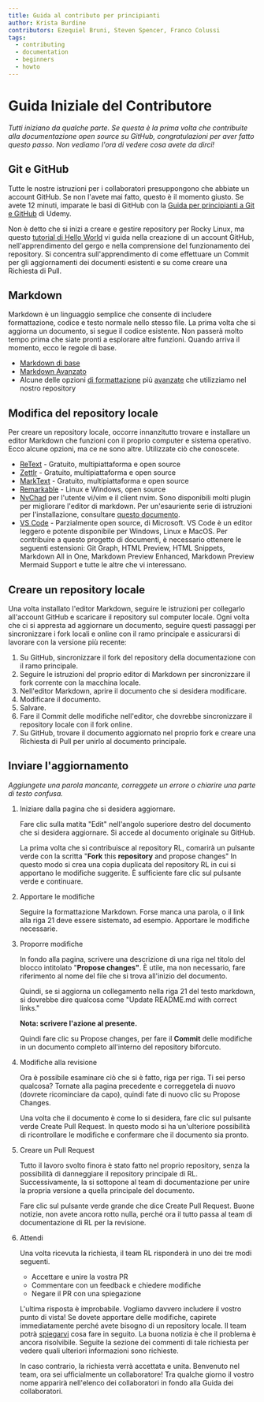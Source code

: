 ```yaml
---
title: Guida al contributo per principianti
author: Krista Burdine
contributors: Ezequiel Bruni, Steven Spencer, Franco Colussi
tags:
  - contributing
  - documentation
  - beginners
  - howto
---
```


# Guida Iniziale del Contributore

_Tutti iniziano da qualche parte. Se questa è la prima volta che contribuite alla documentazione open source su GitHub, congratulazioni per aver fatto questo passo. Non vediamo l'ora di vedere cosa avete da dirci!_

## Git e GitHub

Tutte le nostre istruzioni per i collaboratori presuppongono che abbiate un account GitHub. Se non l'avete mai fatto, questo è il momento giusto. Se avete 12 minuti, imparate le basi di GitHub con la [Guida per principianti a Git e GitHub](https://www.udacity.com/blog/2015/06/a-beginners-git-github-tutorial.html) di Udemy.

Non è detto che si inizi a creare e gestire repository per Rocky Linux, ma questo [tutorial di Hello World](https://docs.github.com/en/get-started/quickstart/hello-world) vi guida nella creazione di un account GitHub, nell'apprendimento del gergo e nella comprensione del funzionamento dei repository. Si concentra sull'apprendimento di come effettuare un Commit per gli aggiornamenti dei documenti esistenti e su come creare una Richiesta di Pull.

## Markdown

Markdown è un linguaggio semplice che consente di includere formattazione, codice e testo normale nello stesso file. La prima volta che si aggiorna un documento, si segue il codice esistente. Non passerà molto tempo prima che siate pronti a esplorare altre funzioni. Quando arriva il momento, ecco le regole di base.

* [Markdown di base](https://www.markdownguide.org/basic-syntax#code)
* [Markdown Avanzato](https://www.markdownguide.org/extended-syntax/#fenced-code-blocks)
* Alcune delle opzioni [di formattazione](https://docs.rockylinux.org/guides/contribute/rockydocs_formatting/) più [avanzate](https://docs.rockylinux.org/guides/contribute/rockydocs_formatting/) che utilizziamo nel nostro repository

## Modifica del repository locale

Per creare un repository locale, occorre innanzitutto trovare e installare un editor Markdown che funzioni con il proprio computer e sistema operativo. Ecco alcune opzioni, ma ce ne sono altre. Utilizzate ciò che conoscete.

* [ReText](https://github.com/retext-project/retext) - Gratuito, multipiattaforma e open source
* [Zettlr](https://www.zettlr.com/) - Gratuito, multipiattaforma e open source
* [MarkText](https://github.com/marktext/marktext) - Gratuito, multipiattaforma e open source
* [Remarkable](https://remarkableapp.github.io/) - Linux e Windows, open source
* [NvChad](https://nvchad.com/) per l'utente vi/vim e il client nvim. Sono disponibili molti plugin per migliorare l'editor di markdown. Per un'esauriente serie di istruzioni per l'installazione, consultare [questo documento](https://docs.rockylinux.org/books/nvchad/).
* [VS Code](https://code.visualstudio.com/) - Parzialmente open source, di Microsoft. VS Code è un editor leggero e potente disponibile per Windows, Linux e MacOS. Per contribuire a questo progetto di documenti, è necessario ottenere le seguenti estensioni: Git Graph, HTML Preview, HTML Snippets, Markdown All in One, Markdown Preview Enhanced, Markdown Preview Mermaid Support e tutte le altre che vi interessano.

## Creare un repository locale

Una volta installato l'editor Markdown, seguire le istruzioni per collegarlo all'account GitHub e scaricare il repository sul computer locale. Ogni volta che ci si appresta ad aggiornare un documento, seguire questi passaggi per sincronizzare i fork locali e online con il ramo principale e assicurarsi di lavorare con la versione più recente:

1. Su GitHub, sincronizzare il fork del repository della documentazione con il ramo principale.
2. Seguire le istruzioni del proprio editor di Markdown per sincronizzare il fork corrente con la macchina locale.
3. Nell'editor Markdown, aprire il documento che si desidera modificare.
4. Modificare il documento.
5. Salvare.
6. Fare il Commit delle modifiche nell'editor, che dovrebbe sincronizzare il repository locale con il fork online.
7. Su GitHub, trovare il documento aggiornato nel proprio fork e creare una Richiesta di Pull per unirlo al documento principale.

## Inviare l'aggiornamento

_Aggiungete una parola mancante, correggete un errore o chiarire una parte di testo confusa._

1. Iniziare dalla pagina che si desidera aggiornare.

    Fare clic sulla matita "Edit" nell'angolo superiore destro del documento che si desidera aggiornare. Si accede al documento originale su GitHub.

    La prima volta che si contribuisce al repository RL, comarirà un pulsante verde con la scritta "**Fork** this **repository** and propose changes" In questo modo si crea una copia duplicata del repository RL in cui si apportano le modifiche suggerite. È sufficiente fare clic sul pulsante verde e continuare.

2. Apportare le modifiche

    Seguire la formattazione Markdown. Forse manca una parola, o il link alla riga 21 deve essere sistemato, ad esempio. Apportare le modifiche necessarie.

3. Proporre modifiche

    In fondo alla pagina, scrivere una descrizione di una riga nel titolo del blocco intitolato "**Propose changes"**. È utile, ma non necessario, fare riferimento al nome del file che si trova all'inizio del documento.

    Quindi, se si aggiorna un collegamento nella riga 21 del testo markdown, si dovrebbe dire qualcosa come "Update README.md with correct links."

    **Nota: scrivere l'azione al presente.**

    Quindi fare clic su  Propose changes, per fare il **Commit** delle modifiche in un documento completo all'interno del repository biforcuto.

4. Modifiche alla revisione

    Ora è possibile esaminare ciò che si è fatto, riga per riga. Ti sei perso qualcosa? Tornate alla pagina precedente e correggetela di nuovo (dovrete ricominciare da capo), quindi fate di nuovo clic su Propose Changes.

    Una volta che il documento è come lo si desidera, fare clic sul pulsante verde Create Pull Request. In questo modo si ha un'ulteriore possibilità di ricontrollare le modifiche e confermare che il documento sia pronto.

5. Creare un Pull Request

    Tutto il lavoro svolto finora è stato fatto nel proprio repository, senza la possibilità di danneggiare il repository principale di RL. Successivamente, la si sottopone al team di documentazione per unire la propria versione a quella principale del documento.

    Fare clic sul pulsante verde grande che dice Create Pull Request. Buone notizie, non avete ancora rotto nulla, perché ora il tutto passa al team di documentazione di RL per la revisione.

6. Attendi

    Una volta ricevuta la richiesta, il team RL risponderà in uno dei tre modi seguenti.

    * Accettare e unire la vostra PR
    * Commentare con un feedback e chiedere modifiche
    * Negare il PR con una spiegazione

    L'ultima risposta è improbabile. Vogliamo davvero includere il vostro punto di vista! Se dovete apportare delle modifiche, capirete immediatamente perché avete bisogno di un repository locale. Il team potrà [spiegarvi](https://chat.rockylinux.org/rocky-linux/channels/documentation) cosa fare in seguito. La buona notizia è che il problema è ancora risolvibile. Seguite la sezione dei commenti di tale richiesta per vedere quali ulteriori informazioni sono richieste.

    In caso contrario, la richiesta verrà accettata e unita. Benvenuto nel team, ora sei ufficialmente un collaboratore! Tra qualche giorno il vostro nome apparirà nell'elenco dei collaboratori in fondo alla Guida dei collaboratori.

